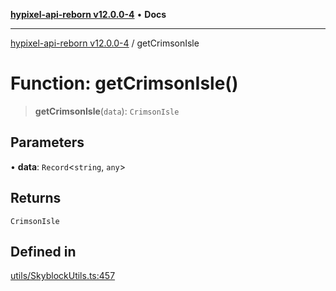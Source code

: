 [**hypixel-api-reborn v12.0.0-4**](../README.md) • **Docs**

***

[hypixel-api-reborn v12.0.0-4](../globals.md) / getCrimsonIsle

# Function: getCrimsonIsle()

> **getCrimsonIsle**(`data`): `CrimsonIsle`

## Parameters

• **data**: `Record`\<`string`, `any`\>

## Returns

`CrimsonIsle`

## Defined in

[utils/SkyblockUtils.ts:457](https://github.com/Kathund/REBORN-docs-TEST/blob/1c14a4fa83649d1c26475bdd62d394bf5095b016/src/utils/SkyblockUtils.ts#L457)
